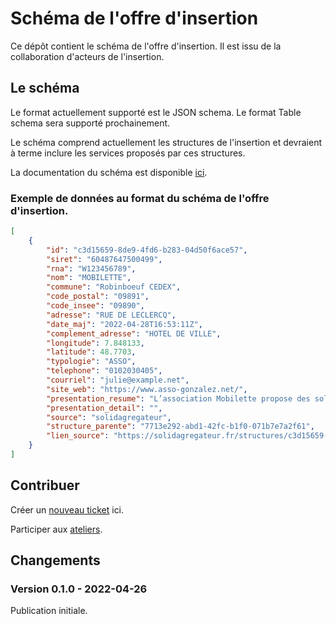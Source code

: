 # Schéma de l'offre d'insertion

Ce dépôt contient le schéma de l'offre d'insertion. Il est issu de la collaboration d'acteurs de l'insertion.

## Le schéma

Le format actuellement supporté est le JSON schema. Le format Table schema sera supporté prochainement.

Le schéma comprend actuellement les structures de l'insertion et devraient à terme inclure les services proposés par ces structures.

La documentation du schéma est disponible [ici](https://app.gitbook.com/o/-LumF4j8whrJ3iKwLJ6f/s/8F5IpX18jjDR1Iawzsnj/schemas-de-donnees-de-loffre/schema-des-structures-dinsertion).

### Exemple de données au format du schéma de l'offre d'insertion.

```json
[
    {
        "id": "c3d15659-8de9-4fd6-b283-04d50f6ace57",
        "siret": "60487647500499",
        "rna": "W123456789",
        "nom": "MOBILETTE",
        "commune": "Robinboeuf CEDEX",
        "code_postal": "09891",
        "code_insee": "09890",
        "adresse": "RUE DE LECLERCQ",
        "date_maj": "2022-04-28T16:53:11Z",
        "complement_adresse": "HOTEL DE VILLE",
        "longitude": 7.848133,
        "latitude": 48.7703,
        "typologie": "ASSO",
        "telephone": "0102030405",
        "courriel": "julie@example.net",
        "site_web": "https://www.asso-gonzalez.net/",
        "presentation_resume": "L’association Mobilette propose des solutions de déplacement aux personnes pour qui la non mobilité est un frein à l’insertion professionnelle : - connaissance de l'offre de transport du territoire - accès à un véhicule 2 ou 4 roues - transport solidaire - accès au permis",
        "presentation_detail": "",
        "source": "solidagregateur",
        "structure_parente": "7713e292-abd1-42fc-b1f0-071b7e7a2f61",
        "lien_source": "https://solidagregateur.fr/structures/c3d15659-8de9-4fd6-b283-04d50f6ace57"
    }
]
```

## Contribuer

Créer un [nouveau ticket](https://github.com/betagouv/data-inclusion-schema/issues/new) ici.

Participer aux [ateliers](https://app.gitbook.com/o/-LumF4j8whrJ3iKwLJ6f/s/8F5IpX18jjDR1Iawzsnj/schemas-de-donnees-de-loffre/les-schemas-and-ateliers).

## Changements

### Version 0.1.0 - 2022-04-26

Publication initiale.